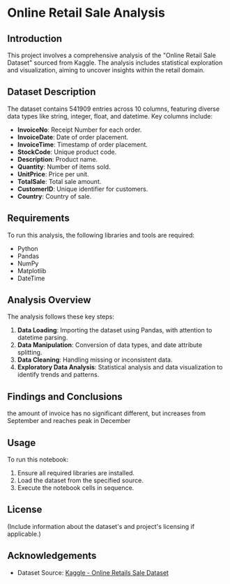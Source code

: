 # Online Retail Sale Analysis

## Introduction
This project involves a comprehensive analysis of the "Online Retail Sale Dataset" sourced from Kaggle. The analysis includes statistical exploration and visualization, aiming to uncover insights within the retail domain.

## Dataset Description
The dataset contains 541909 entries across 10 columns, featuring diverse data types like string, integer, float, and datetime. Key columns include:
- **InvoiceNo**: Receipt Number for each order.
- **InvoiceDate**: Date of order placement.
- **InvoiceTime**: Timestamp of order placement.
- **StockCode**: Unique product code.
- **Description**: Product name.
- **Quantity**: Number of items sold.
- **UnitPrice**: Price per unit.
- **TotalSale**: Total sale amount.
- **CustomerID**: Unique identifier for customers.
- **Country**: Country of sale.

## Requirements
To run this analysis, the following libraries and tools are required:
- Python
- Pandas
- NumPy
- Matplotlib
- DateTime

## Analysis Overview
The analysis follows these key steps:
1. **Data Loading**: Importing the dataset using Pandas, with attention to datetime parsing.
2. **Data Manipulation**: Conversion of data types, and date attribute splitting.
3. **Data Cleaning**: Handling missing or inconsistent data.
4. **Exploratory Data Analysis**: Statistical analysis and data visualization to identify trends and patterns.

## Findings and Conclusions
the amount of invoice has no significant different, but increases from September and reaches peak in December
## Usage
To run this notebook:
1. Ensure all required libraries are installed.
2. Load the dataset from the specified source.
3. Execute the notebook cells in sequence.

## License
(Include information about the dataset's and project's licensing if applicable.)

## Acknowledgements
- Dataset Source: [Kaggle - Online Retails Sale Dataset](https://www.kaggle.com/datasets/rohitmahulkar/online-retails-sale-dataset)
